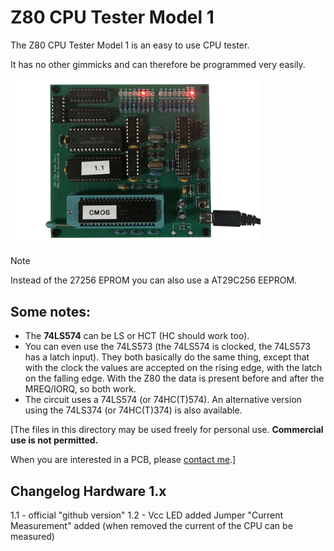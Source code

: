 # Z80 CPU Tester Model 1

The Z80 CPU Tester Model 1 is an easy to use CPU tester.

It has no other gimmicks and can therefore be programmed very easily.

<img src="/_pictures/z80cputester_v1.jpg" width="400">

> [!NOTE]
>
> Instead of the 27256 EPROM you can also use a AT29C256 EEPROM.

## Some notes:

* The **74LS574** can be LS or HCT (HC should work too).
* You can even use the 74LS573 (the 74LS574 is clocked, the 74LS573 has a latch input). They both basically do the same thing, except that with the clock the values are accepted on the rising edge, with the latch on the falling edge. With the Z80 the data is present before and after the MREQ/IORQ, so both work.
* The circuit uses a 74LS574 (or 74HC(T)574). An alternative version using the 74LS374 (or 74HC(T)374) is also available.

[The files in this directory may be used freely for personal use. **Commercial use is not permitted.**

When you are interested in a PCB, please [contact me](https://8bit-museum.de/kontakt/).]

## Changelog Hardware 1.x

1.1 - official "github version"
1.2 - Vcc LED added
      Jumper "Current Measurement" added (when removed the current of the CPU can be measured)

